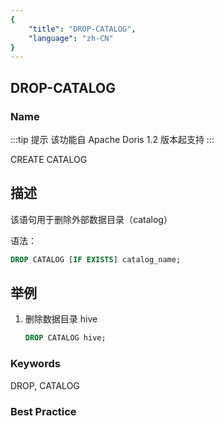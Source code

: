 ```yaml
---
{
    "title": "DROP-CATALOG",
    "language": "zh-CN"
}
---
```


## DROP-CATALOG

### Name


:::tip 提示
该功能自 Apache Doris  1.2 版本起支持
:::

CREATE CATALOG



## 描述

该语句用于删除外部数据目录（catalog）

语法：

```sql
DROP CATALOG [IF EXISTS] catalog_name;
```

## 举例

1. 删除数据目录 hive

   ```sql
   DROP CATALOG hive;
   ```

### Keywords

DROP, CATALOG

### Best Practice

